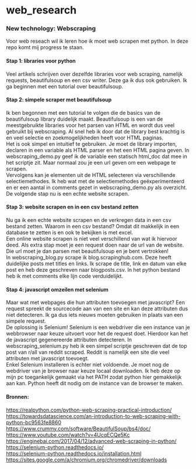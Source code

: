 # web_research

### New technology: Webscraping
Voor web reseach wil ik leren hoe ik moet web scrapen met python. In deze repo komt mij progress te staan.

#### Stap 1: libraries voor python
Veel artikels schrijven over dezelfde libraries voor web scraping, namelijk requests, beautifulsoup en een csv writer. Deze ga ik dus ook gebruiken. Ik ga beginnen met een tutorial over beautifulsoup.

#### Stap 2: simpele scraper met beautifulsoup
Ik ben begonnen met een tutorial te volgen die de basics van de beautifulsoup library duidelijk maakt. Beautifulsoup is een van de meestgebruikte libraries voor het parsen van HTML en wordt dus veel gebruikt bij webscraping. Al snel heb ik door dat de library best krachtig is en veel selectie en zoekmogelijkheden heeft voor HTML paginas. \
Het is ook simpel en intuitief te gebruiken. Je moet de library importen, declaren in een variable als HTML parser en het een HTML pagina geven. In webscraping_demo.py geef ik de variable een statisch html_doc dat mee in het scriptje zit. Maar normaal zou je een url geven om een webpage te scrapen. \
Vervolgens kan je elementen uit de HTML selecteren via verschillende selectiemethodes. Ik heb wat met de selectiemethodes geëxperimenteerd en er een aantal in comments gezet in webscraping_demo.py als overzicht. De volgende stap nu is een echte website scrapen.

#### Stap 3: website scrapen en in een csv bestand zetten
Nu ga ik een echte website scrapen en de verkregen data in een csv bestand zetten. Waarom in een csv bestand? Omdat dit makkelijk in een database te zetten is en ook te bekijken is met excel.\
Een online website scrapen is niet veel verschillend van wat ik hiervoor deed. Als extra stap moet je een request doen naar de url van de website. Die url moet je dan parsen met beautifulsoup en je bent vertrokken! \
In webscraping_blog.py scrape ik blog.scrapinghub.com. Deze heeft duidelijke posts met titles en links. Ik scrape de title, link en datum van elke post en heb deze geschreven naar blogposts.csv. In het python bestand heb ik met comments elke lijn code verduidelijkt.

#### Stap 4: javascript omzeilen met selenium
Maar wat met webpages die hun attributen toevoegen met javascript? Een request spreekt de sourcecode aan van een site en kan deze attributen dus niet detecteren. Ik ga dus iets nieuws moeten gebruiken in plaats van een simpele request. \
De oplossing is Selenium! Selenium is een webdriver die een instance van je webbrowser naar keuze uitvoert voor het de request doet. Hierdoor kan het de javascript gegenereerde attributen detecteren. In webscraping_selenium.py heb ik een simpel scriptje geschreven dat de top post van r/all van reddit scraped. Reddit is namelijk een site die veel attributen met javascript toevoegt. \
Enkel Selenium installeren is echter niet voldoende. Je moet nog de webdriver van je browser naar keuze locaal downloaden. Ik heb deze op mijn pc toegankelijk gemaakt via het PATH zodat python hier gemakkelijk aan kan. Python heeft dit nodig om de instance van de browser te maken.

#### Bronnen:
https://realpython.com/python-web-scraping-practical-introduction/ \
https://towardsdatascience.com/an-introduction-to-web-scraping-with-python-bc9563fe8860 \
https://www.crummy.com/software/BeautifulSoup/bs4/doc/ \
https://www.youtube.com/watch?v=4UcqECQe5Kc \
https://enginebai.com/2017/04/12/advanced-web-scraping-in-python/ \
https://selenium-python.readthedocs.io/ \
https://selenium-python.readthedocs.io/installation.html \
https://sites.google.com/a/chromium.org/chromedriver/downloads
